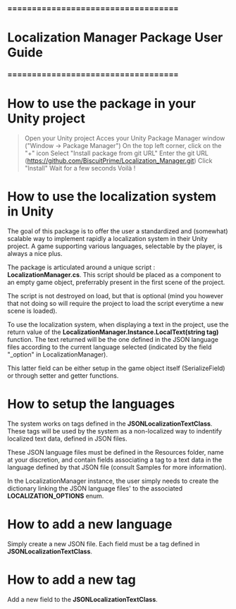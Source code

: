 ### =================================== ###
# Localization Manager Package User Guide #
### =================================== ###

# How to use the package in your Unity project
> Open your Unity project
> Acces your Unity Package Manager window ("Window -> Package Manager")
> On the top left corner, click on the "+" icon
> Select "Install package from git URL"
> Enter the git URL (https://github.com/BiscuitPrime/Localization_Manager.git)
> Click "Install"
> Wait for a few seconds
> Voilà !

# How to use the localization system in Unity

The goal of this package is to offer the user a standardized and (somewhat) scalable way to implement rapidly a localization system in their Unity project. 
A game supporting various languages, selectable by the player, is always a nice plus.

The package is articulated around a unique script : **LocalizationManager.cs**.
This script should be placed as a component to an empty game object, preferrably present in the first scene of the project.

The script is not destroyed on load, but that is optional (mind you however that not doing so will require the project to load the script everytime a new scene is loaded).

To use the localization system, when displaying a text in the project, use the return value of the **LocalizationManager.Instance.LocalText(string tag)** function.
The text returned will be the one defined in the JSON language files according to the current language selected (indicated by the field "_option" in LocalizationManager).

This latter field can be either setup in the game object itself (SerializeField) or through setter and getter functions.

# How to setup the languages
The system works on tags defined in the **JSONLocalizationTextClass**. These tags will be used by the system as a non-localized way to indentify localized text data, defined in JSON files.

These JSON language files must be defined in the Resources folder, name at your discretion, and contain fields associating a tag to a text data in the language defined by that JSON file (consult Samples for more information).

In the LocalizationManager instance, the user simply needs to create the dictionary linking the JSON language files' to the associated **LOCALIZATION_OPTIONS** enum.

# How to add a new language
Simply create a new JSON file. Each field must be a tag defined in **JSONLocalizationTextClass**.

# How to add a new tag
Add a new field to the **JSONLocalizationTextClass**.
